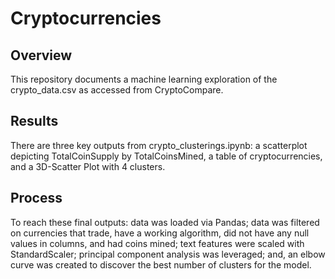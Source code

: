 # Cryptocurrencies

## Overview
This repository documents a machine learning exploration of the crypto_data.csv as accessed from CryptoCompare.

## Results
There are three key outputs from crypto_clusterings.ipynb: a scatterplot depicting TotalCoinSupply by TotalCoinsMined, a table of cryptocurrencies, and a 3D-Scatter Plot with 4 clusters.

## Process
To reach these final outputs: data was loaded via Pandas; data was filtered on currencies that trade, have a working algorithm, did not have any null values in columns, and had coins mined; text features were scaled with StandardScaler; principal component analysis was leveraged; and, an elbow curve was created to discover the best number of clusters for the model.
